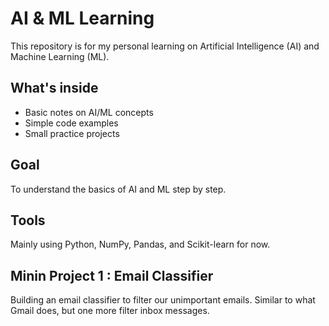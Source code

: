 # AI & ML Learning

This repository is for my personal learning on Artificial Intelligence (AI) and Machine Learning (ML).

## What's inside

- Basic notes on AI/ML concepts  
- Simple code examples  
- Small practice projects

## Goal

To understand the basics of AI and ML step by step.

## Tools

Mainly using Python, NumPy, Pandas, and Scikit-learn for now.

## Minin Project 1 : Email Classifier
Building an email classifier to filter our unimportant emails. Similar to what Gmail does, but one more filter inbox messages.


